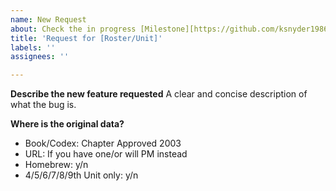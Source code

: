 ```yaml
---
name: New Request
about: Check the in progress [Milestone][https://github.com/ksnyder1986/Warhammer-40k-3rd-Edition/milestone/1] to see if it is already in the queue before submitting.
title: 'Request for [Roster/Unit]'
labels: ''
assignees: ''

---
```


**Describe the new feature requested**
A clear and concise description of what the bug is.

**Where is the original data?**
- Book/Codex: Chapter Approved 2003
- URL: If you have one/or will PM instead
- Homebrew: y/n
- 4/5/6/7/8/9th Unit only: y/n

